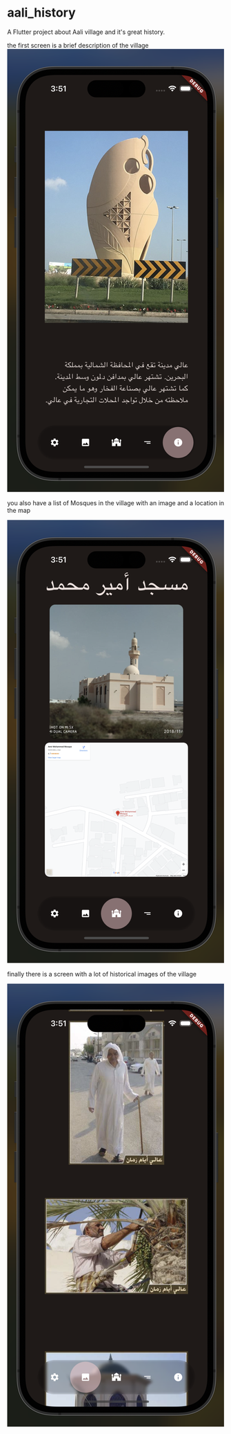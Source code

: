 # aali_history

A Flutter project about Aali village and it's great history.

the first screen is a brief description of the village
![Aali history screen](ScreenshotHistory.png)

you also have a list of Mosques in the village with an image and a location in the map

![Aali Mosques screen](ScreenshotMosques.png)

finally there is a screen with a lot of historical images of the village

![Aali gallery screen](ScreenshotGallery.png)